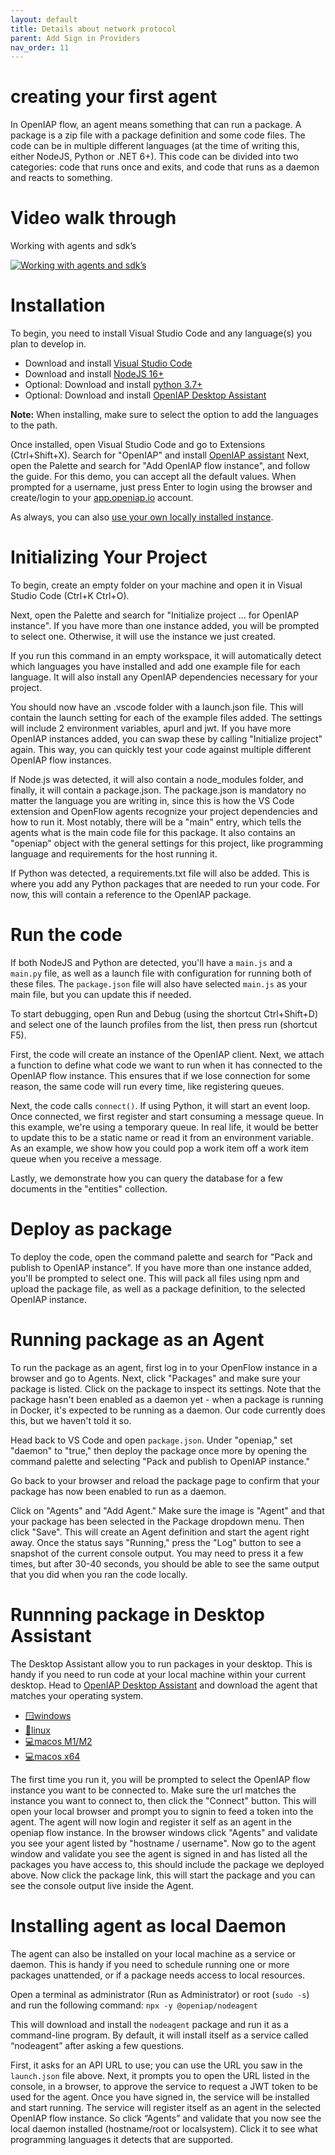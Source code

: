 ```yaml
---
layout: default
title: Details about network protocol
parent: Add Sign in Providers
nav_order: 11
---
```

# creating your first agent

In OpenIAP flow, an agent means something that can run a package. A package is a zip file with a package definition and some code files. The code can be in multiple different languages (at the time of writing this, either NodeJS, Python or .NET 6+). This code can be divided into two categories: code that runs once and exits, and code that runs as a daemon and reacts to something.

# Video walk through
Working with agents and sdk’s

[![Working with agents and sdk’s](https://img.youtube.com/vi/_EqQkbN2mu8/0.jpg)](https://www.youtube.com/watch?v=_EqQkbN2mu8)

# Installation
To begin, you need to install Visual Studio Code and any language(s) you plan to develop in. 
- Download and install [Visual Studio Code](https://code.visualstudio.com/download)
- Download and install [NodeJS 16+](https://nodejs.org/en/download)
- Optional: Download and install [python 3.7+](https://www.python.org/downloads/)
- Optional: Download and install [OpenIAP Desktop Assistant](https://github.com/openiap/assistant/releases)

**Note:** When installing, make sure to select the option to add the languages to the path.

Once installed, open Visual Studio Code and go to Extensions (Ctrl+Shift+X). Search for "OpenIAP" and install [OpenIAP assistant](https://marketplace.visualstudio.com/items?itemName=openiap.openiap-assistant)
Next, open the Palette and search for "Add OpenIAP flow instance", and follow the guide. For this demo, you can accept all the default values. When prompted for a username, just press Enter to login using the browser and create/login to your [app.openiap.io](https://app.openiap.io/#/Login) account.

As always, you can also [use your own locally installed instance](https://github.com/open-rpa/docker).

# Initializing Your Project
To begin, create an empty folder on your machine and open it in Visual Studio Code (Ctrl+K Ctrl+O).

Next, open the Palette and search for "Initialize project ... for OpenIAP instance". If you have more than one instance added, you will be prompted to select one. Otherwise, it will use the instance we just created.

If you run this command in an empty workspace, it will automatically detect which languages you have installed and add one example file for each language. It will also install any OpenIAP dependencies necessary for your project.

You should now have an .vscode folder with a launch.json file. This will contain the launch setting for each of the example files added. The settings will include 2 environment variables, apurl and jwt. If you have more OpenIAP instances added, you can swap these by calling "Initialize project" again. This way, you can quickly test your code against multiple different OpenIAP flow instances.

If Node.js was detected, it will also contain a node_modules folder, and finally, it will contain a package.json. The package.json is mandatory no matter the language you are writing in, since this is how the VS Code extension and OpenFlow agents recognize your project dependencies and how to run it. Most notably, there will be a "main" entry, which tells the agents what is the main code file for this package. It also contains an "openiap" object with the general settings for this project, like programming language and requirements for the host running it.

If Python was detected, a requirements.txt file will also be added. This is where you add any Python packages that are needed to run your code. For now, this will contain a reference to the OpenIAP package.

# Run the code
If both NodeJS and Python are detected, you'll have a `main.js` and a `main.py` file, as well as a launch file with configuration for running both of these files. The `package.json` file will also have selected `main.js` as your main file, but you can update this if needed.

To start debugging, open Run and Debug (using the shortcut Ctrl+Shift+D) and select one of the launch profiles from the list, then press run (shortcut F5).

First, the code will create an instance of the OpenIAP client. Next, we attach a function to define what code we want to run when it has connected to the OpenIAP flow instance. This ensures that if we lose connection for some reason, the same code will run every time, like registering queues.

Next, the code calls `connect()`. If using Python, it will start an event loop. Once connected, we first register and start consuming a message queue. In this example, we're using a temporary queue. In real life, it would be better to update this to be a static name or read it from an environment variable. As an example, we show how you could pop a work item off a work item queue when you receive a message.

Lastly, we demonstrate how you can query the database for a few documents in the "entities" collection.

# Deploy as package
To deploy the code, open the command palette and search for "Pack and publish to OpenIAP instance". If you have more than one instance added, you'll be prompted to select one. This will pack all files using npm and upload the package file, as well as a package definition, to the selected OpenIAP instance.

# Running package as an Agent
To run the package as an agent, first log in to your OpenFlow instance in a browser and go to Agents. Next, click "Packages" and make sure your package is listed. Click on the package to inspect its settings. Note that the package hasn't been enabled as a daemon yet - when a package is running in Docker, it's expected to be running as a daemon. Our code currently does this, but we haven't told it so.

Head back to VS Code and open `package.json`. Under "openiap," set "daemon" to "true," then deploy the package once more by opening the command palette and selecting "Pack and publish to OpenIAP instance."

Go back to your browser and reload the package page to confirm that your package has now been enabled to run as a daemon.

Click on "Agents" and "Add Agent." Make sure the image is "Agent" and that your package has been selected in the Package dropdown menu. Then click "Save". This will create an Agent definition and start the agent right away. Once the status says "Running," press the "Log" button to see a snapshot of the current console output. You may need to press it a few times, but after 30-40 seconds, you should be able to see the same output that you did when you ran the code locally.

# Runnning package in Desktop Assistant
The Desktop Assistant allow you to run packages in your desktop. This is handy if you need to run code at your local machine within your current desktop. 
Head to [OpenIAP Desktop Assistant](https://github.com/openiap/assistant/releases) and download the agent that matches your operating system. 
- [🪟windows](https://github.com/openiap/assistant/releases/latest/download/assistant-win.exe)
- [🐧linux](https://github.com/openiap/assistant/releases/latest/download/assistant-linux-x86_64.AppImage)
- [💻macos M1/M2](https://github.com/openiap/assistant/releases/latest/download/assistant-macos-arm64.dmg)
- [💻macos x64](https://github.com/openiap/assistant/releases/latest/download/assistant-macos-x64.dmg)




The first time you run it, you will be prompted to select the OpenIAP flow instance you want to be connected to. Make sure the url matches the instance you want to connect to, then click the "Connect" button. This will open your local browser and prompt you to signin to feed a token into the agent. The agent will now login and register it self as an agent in the openiap flow instance. In the browser windows click "Agents" and validate you see your agent listed by "hostname / username". 
Now go to the agent window and validate you see the agent is signed in and has listed all the packages you have access to, this should include the package we deployed above.
Now click the package link, this will start the package and you can see the console output live inside the Agent.

# Installing agent as local Daemon
The agent can also be installed on your local machine as a service or daemon. This is handy if you need to schedule running one or more packages unattended, or if a package needs access to local resources.

Open a terminal as administrator (Run as Administrator) or root (`sudo -s`) and run the following command: `npx -y @openiap/nodeagent`

This will download and install the `nodeagent` package and run it as a command-line program. By default, it will install itself as a service called “nodeagent” after asking a few questions.

First, it asks for an API URL to use; you can use the URL you saw in the `launch.json` file above. Next, it prompts you to open the URL listed in the console, in a browser, to approve the service to request a JWT token to be used for the agent. Once you have signed in, the service will be installed and start running. The service will register itself as an agent in the selected OpenIAP flow instance. So click “Agents” and validate that you now see the local daemon installed (hostname/root or localsystem). Click it to see what programming languages it detects that are supported.

